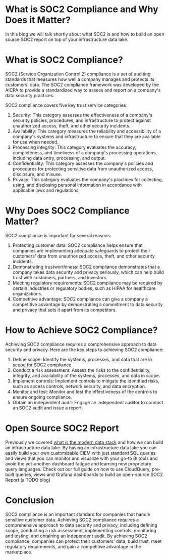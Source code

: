 # What is SOC2 Compliance and Why Does it Matter?

In this blog we will talk shortly about what SOC2 is and how to build an open source SOC2 report on top of your infrastructure data lake.

# What is SOC2 Compliance?

SOC2 (Service Organization Control 2) compliance is a set of auditing standards that measures how well a company manages and protects its customers' data. The SOC2 compliance framework was developed by the AICPA to provide a standardized way to assess and report on a company's data security practices.

SOC2 compliance covers five key trust service categories:

1. Security: This category assesses the effectiveness of a company's security policies, procedures, and infrastructure to protect against unauthorized access, theft, and other security incidents.
2. Availability: This category measures the reliability and accessibility of a company's systems and infrastructure to ensure that they are available for use when needed.
3. Processing integrity: This category evaluates the accuracy, completeness, and timeliness of a company's processing operations, including data entry, processing, and output.
4. Confidentiality: This category assesses the company's policies and procedures for protecting sensitive data from unauthorized access, disclosure, and misuse.
5. Privacy: This category evaluates the company's practices for collecting, using, and disclosing personal information in accordance with applicable laws and regulations.

# Why Does SOC2 Compliance Matter?

SOC2 compliance is important for several reasons:

1. Protecting customer data: SOC2 compliance helps ensure that companies are implementing adequate safeguards to protect their customers' data from unauthorized access, theft, and other security incidents.
2. Demonstrating trustworthiness: SOC2 compliance demonstrates that a company takes data security and privacy seriously, which can help build trust with customers, partners, and investors.
3. Meeting regulatory requirements: SOC2 compliance may be required by certain industries or regulatory bodies, such as HIPAA for healthcare organizations.
4. Competitive advantage: SOC2 compliance can give a company a competitive advantage by demonstrating a commitment to data security and privacy that sets it apart from its competitors.

# How to Achieve SOC2 Compliance?

Achieving SOC2 compliance requires a comprehensive approach to data security and privacy. Here are the key steps to achieving SOC2 compliance:

1. Define scope: Identify the systems, processes, and data that are in scope for SOC2 compliance.
2. Conduct a risk assessment: Assess the risks to the confidentiality, integrity, and availability of the systems, processes, and data in scope.
3. Implement controls: Implement controls to mitigate the identified risks, such as access controls, network security, and data encryption.
4. Monitor and test: Monitor and test the effectiveness of the controls to ensure ongoing compliance.
5. Obtain an independent audit: Engage an independent auditor to conduct an SOC2 audit and issue a report.

# Open Source SOC2 Report

Previously we covered [what is the modern data stack](https://www.cloudquery.io/blog/what-is-the-modern-data-stack) and how we can build an infrastructure data lake. By having an infrastructure data lake you can easily build your own customizable CIEM with just standard SQL queries and views that you can monitor and visualize with your go-to BI tools and avoid the yet-another-dashboard fatigue and learning new proprietary query languages. Check out our full guide on how to use CloudQuery, pre-built queries, views and Grafana dashboards to build an open-source SOC2 Report (a TODO blog)

# Conclusion

SOC2 compliance is an important standard for companies that handle sensitive customer data. Achieving SOC2 compliance requires a comprehensive approach to data security and privacy, including defining scope, conducting a risk assessment, implementing controls, monitoring and testing, and obtaining an independent audit. By achieving SOC2 compliance, companies can protect their customers' data, build trust, meet regulatory requirements, and gain a competitive advantage in the marketplace.